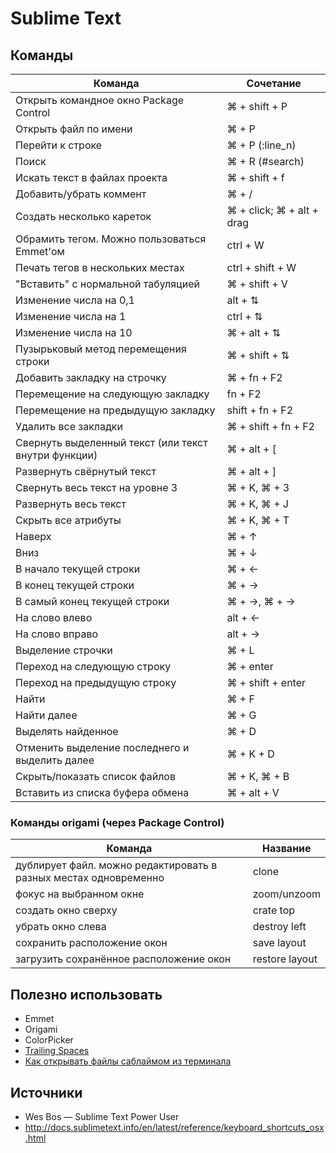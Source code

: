 # Sublime Text

## Команды

Команда | Сочетание
------- | ---------
Открыть командное окно Package Control | ⌘ + shift + P
Открыть файл по имени | ⌘ + P
Перейти к строке | ⌘ + P (:line_n)
Поиск | ⌘ + R (#search)
Искать текст в файлах проекта | ⌘ + shift + f
Добавить/убрать коммент | ⌘ + /
Создать несколько кареток | ⌘ + click; ⌘ + alt + drag
Обрамить тегом. Можно пользоваться Emmet'ом | ctrl + W
Печать тегов в нескольких местах | ctrl + shift + W
"Вставить" с нормальной табуляцией | ⌘ + shift + V
Изменение числа на 0,1 | alt + ⇅
Изменение числа на  1 | ctrl + ⇅
Изменение числа на  10 | ⌘ + alt + ⇅
Пузырьковый метод перемещения строки | ⌘ + shift + ⇅
Добавить закладку на строчку | ⌘ + fn + F2
Перемещение на следующую закладку | fn + F2
Перемещение на предыдущую закладку | shift + fn + F2
Удалить все закладки | ⌘ + shift + fn + F2
Свернуть выделенный текст (или текст внутри функции) | ⌘ + alt + [
Развернуть свёрнутый текст | ⌘ + alt + ]
Свернуть весь текст на уровне 3 | ⌘ + K, ⌘ + 3
Развернуть весь текст | ⌘ + K, ⌘ + J
Скрыть все атрибуты | ⌘ + K, ⌘ + T
Наверх | ⌘ + ↑
Вниз | ⌘ + ↓
В начало текущей строки | ⌘ + ←
В конец текущей строки | ⌘ + →
В самый конец текущей строки | ⌘ + →, ⌘ + →
На слово влево | alt + ←
На слово вправо | alt + →
Выделение строчки | ⌘ + L
Переход на следующую строку | ⌘ + enter
Переход на предыдущую строку | ⌘ + shift + enter
Найти | ⌘ + F
Найти далее | ⌘ + G
Выделять найденное | ⌘ + D
Отменить выделение последнего и выделить далее | ⌘ + K + D
Скрыть/показать список файлов | ⌘ + K, ⌘ + B
Вставить из списка буфера обмена | ⌘ + alt + V

### Команды origami (через Package Control)

Команда | Название
------- | --------
дублирует файл. можно редактировать в разных местах одновременно | clone
фокус на выбранном окне | zoom/unzoom
создать окно сверху | crate top
убрать окно слева | destroy left
сохранить расположение окон | save layout
загрузить сохранённое расположение окон | restore layout


## Полезно использовать
- Emmet
- Origami
- ColorPicker
- [Trailing Spaces](https://github.com/SublimeText/TrailingSpaces)
- [Как открывать файлы саблаймом из терминала](http://stackoverflow.com/questions/16199581/opening-sublime-text-on-command-line-as-subl-on-mac-os)

## Источники
- Wes Bos — Sublime Text Power User
- http://docs.sublimetext.info/en/latest/reference/keyboard_shortcuts_osx.html